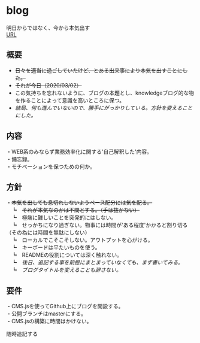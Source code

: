 # blog
明日からではなく、今から本気出す  
<a href="https://aso-takahiro.github.io/blog/">URL</a>

## 概要
- ~~日々を適当に過ごしていたけど、とある出来事により本気を出すことにした。~~  
- ~~それが今日（2020/03/02）~~  
- この気持ちを忘れないように、ブログの本題とし、knowledgeブログ的な物を作ることによって意識を高いところに保つ。
- *結局、何も進んでいないので、勝手にがっかりしている。方針を変えることにした。*  

## 内容
・WEB系のみならず業務効率化に関する'自己解釈した'内容。  
・備忘録。  
・モチベーションを保つための何か。

## 方針
・~~本気を出しても息切れしないようペース配分には気を配る。~~  
　┗　~~それが本気なのかは不問とする。（手は抜かない）~~  
　┗　極端に難しいことを突発的にはしない。  
　┗　せっかちになり過ぎない。物事には時間が'ある程度'かかると割り切る（その為には時間を無駄にしない）  
　┗　ローカルでこそこそしない。アウトプットを心がける。  
　┗　キーボードは平たいものを使う。  
　┗　READMEの役割については深く触れない。  
　┗　*後日、追記する事を前提にまとまっていなくても、まず書いてみる。*  
　┗　*ブログタイトルを変えることも辞さない。*  


## 要件
・CMS.jsを使ってGithub上にブログを開設する。  
・公開ブランチはmasterにする。  
・CMS.jsの構築に時間はかけない。

随時追記する